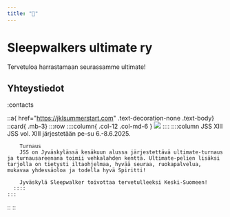 ```yaml
---
title: "🏡"
---
```

# Sleepwalkers ultimate ry

Tervetuloa harrastamaan seurassamme ultimate!

## Yhteystiedot

:contacts

::a{ href="https://jklsummerstart.com" .text-decoration-none .text-body}
  ::card{ .mb-3}
    :::row
      ::::column{ .col-12 .col-md-6 }
        <img src="/images/jss-logo.png" class="img-fluid" />
      ::::
      ::::column
        JSS XIII
        JSS vol. XIII järjestetään pe-su 6.-8.6.2025.

        Turnaus
        JSS on Jyväskylässä kesäkuun alussa järjestettävä ultimate-turnaus ja turnausareenana toimii vehkalahden kenttä. Ultimate-pelien lisäksi tarjolla on tietysti iltaohjelmaa, hyvää seuraa, ruokapalvelua, mukavaa yhdessäoloa ja todella hyvä Spiritti!

        Jyväskylä Sleepwalker toivottaa tervetulleeksi Keski-Suomeen!
      ::::
    :::
  ::
::
